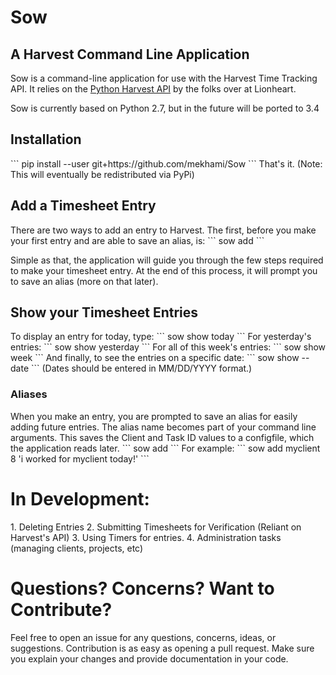 <h1>Sow</h1>
<h2>A Harvest Command Line Application</h2>
Sow is a command-line application for use with the Harvest Time Tracking API. It relies on the <a href="https://github.com/lionheart/python-harvest">Python Harvest API</a> by the folks over at Lionheart.

Sow is currently based on Python 2.7, but in the future will be ported to 3.4
<h2>Installation</h2>
```
pip install --user git+https://github.com/mekhami/Sow
```
That's it. (Note: This will eventually be redistributed via PyPi)

<h2>Add a Timesheet Entry</h2>
There are two ways to add an entry to Harvest. The first, before you make your first entry and are able to save an alias, is:
```
sow add
```

Simple as that, the application will guide you through the few steps required to make your timesheet entry. At the end of this process, it will prompt you to save an alias (more on that later).

<h2>Show your Timesheet Entries</h2>
To display an entry for today, type:
```
sow show today
```
For yesterday's entries:
```
sow show yesterday
```
For all of this week's entries:
```
sow show week
```
And finally, to see the entries on a specific date:
```
sow show --date <date>
```
(Dates should be entered in MM/DD/YYYY format.)

<h3>Aliases</h3>
When you make an entry, you are prompted to save an alias for easily adding future entries. The alias name becomes part of your command line arguments. This saves the Client and Task ID values to a configfile, which the application reads later.
```
sow add <alias> <hours> <note>
```
For example:
```
sow add myclient 8 'i worked for myclient today!'
```

<h1>In Development:</h1>
1. Deleting Entries
2. Submitting Timesheets for Verification (Reliant on Harvest's API)
3. Using Timers for entries.
4. Administration tasks (managing clients, projects, etc)

<h1>Questions? Concerns? Want to Contribute?</h1>
Feel free to open an issue for any questions, concerns, ideas, or suggestions. Contribution is as easy as opening a pull request. Make sure you explain your changes and provide documentation in your code.
